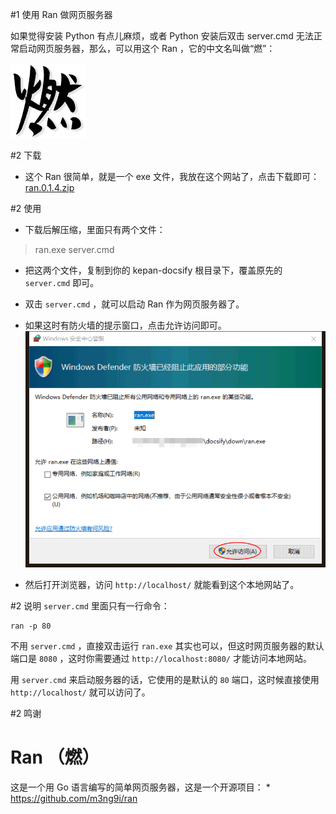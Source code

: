 #1 使用 Ran 做网页服务器

如果觉得安装 Python 有点儿麻烦，或者 Python 安装后双击 server.cmd 无法正常启动网页服务器，那么，可以用这个 Ran ，它的中文名叫做“燃”：

![Ran Logo](assets/Ran.gif)

#2 下载
- 这个 Ran 很简单，就是一个 exe 文件，我放在这个网站了，点击下载即可：
[ran.0.1.4.zip](https://kepan.org/docsify/down/ran.0.1.4.zip)

#2 使用
- 下载后解压缩，里面只有两个文件：
> ran.exe
> server.cmd

- 把这两个文件，复制到你的 kepan-docsify 根目录下，覆盖原先的 `server.cmd` 即可。

- 双击 `server.cmd` ，就可以启动 Ran 作为网页服务器了。

- 如果这时有防火墙的提示窗口，点击允许访问即可。
![Firewall](assets/Firewall.gif)

- 然后打开浏览器，访问 `http://localhost/` 就能看到这个本地网站了。

#2 说明
`server.cmd` 里面只有一行命令：
 ```
 ran -p 80
 ```

 不用 `server.cmd` ，直接双击运行 `ran.exe` 其实也可以，但这时网页服务器的默认端口是 `8080` ，这时你需要通过 `http://localhost:8080/` 才能访问本地网站。

 用 `server.cmd` 来启动服务器的话，它使用的是默认的 `80` 端口，这时候直接使用 `http://localhost/` 就可以访问了。


#2 鸣谢

# Ran （燃）
这是一个用 Go 语言编写的简单网页服务器，这是一个开源项目：
    * https://github.com/m3ng9i/ran

